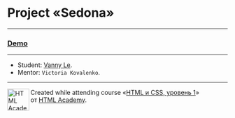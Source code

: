 # Project «Sedona»
---
### [Demo](https://vannyle.github.io/1163991-sedona-26/)
---
* Student: [Vanny Le](https://up.htmlacademy.ru/htmlcss/26/user/1163991).
* Mentor: `Victoria Kovalenko`.
---

<a href="https://htmlacademy.ru/intensive/htmlcss"><img align="left" width="50" height="50" alt="HTML Academy" src="https://up.htmlacademy.ru/static/img/intensive/htmlcss/logo-for-github-2.png"></a>

Created while attending course «[HTML и CSS, уровень 1](https://htmlacademy.ru/intensive/htmlcss)» от [HTML Academy](https://htmlacademy.ru).
